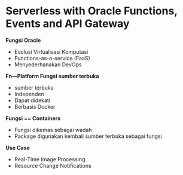 <h1>Serverless with Oracle Functions, Events and API Gateway</h1>

**Fungsi Oracle**
- Evolusi Virtualisasi Komputasi
- Functions-as-a-service (FaaS)
- Menyederhanakan DevOps

**Fn—Platform Fungsi sumber terbuka**
- sumber terbuka
- Independen
- Dapat didekati
- Berbasis Docker

**Fungsi == Containers**
- Fungsi dikemas sebagai wadah
- Package digunakan kembali sumber terbuka sebagai fungsi

**Use Case**
- Real-Time Image Processing
- Resource Change Notifications











